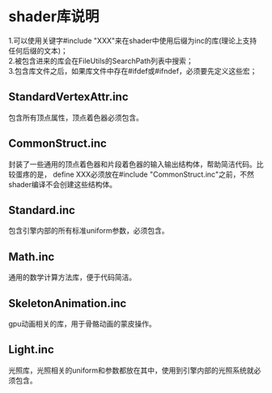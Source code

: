 # shader库说明<br>
1.可以使用关键字#include "XXX"来在shader中使用后缀为inc的库(理论上支持任何后缀的文本)；<br>
2.被包含进来的库会在FileUtils的SearchPath列表中搜索；<br>
3.包含库文件之后，如果库文件中存在#ifdef或#ifndef，必须要先定义这些宏；<br>


## StandardVertexAttr.inc<br>
包含所有顶点属性，顶点着色器必须包含。<br>

## CommonStruct.inc<br>
封装了一些通用的顶点着色器和片段着色器的输入输出结构体，帮助简洁代码。比较蛋疼的是，
define XXX必须放在#include "CommonStruct.inc"之前，不然shader编译不会创建这些结构体。<br>

## Standard.inc<br>
包含引擎内部的所有标准uniform参数，必须包含。<br>

## Math.inc<br>
通用的数学计算方法库，便于代码简洁。 <br>

## SkeletonAnimation.inc<br>
gpu动画相关的库，用于骨骼动画的蒙皮操作。 <br>

## Light.inc<br>
光照库，光照相关的uniform和参数都放在其中，使用到引擎内部的光照系统就必须包含。 <br>

